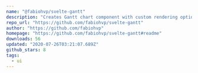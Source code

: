 ```yaml
---
name: "@fabiohvp/svelte-gantt"
description: "Creates Gantt chart component with custom rendering options."
repo_url: "https://github.com/fabiohvp/svelte-gantt"
author: "https://github.com/fabiohvp"
homepage: "https://github.com/fabiohvp/svelte-gantt#readme"
downloads: 56
updated: "2020-07-26T03:21:07.689Z"
github_stars: 8
tags: 
  - ui
---
```

